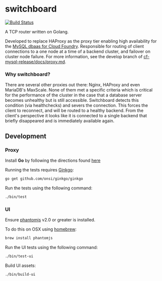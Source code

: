 switchboard
===========

[![Build Status](https://travis-ci.org/cloudfoundry-incubator/switchboard.svg)](https://travis-ci.org/cloudfoundry-incubator/switchboard)

A TCP router written on Golang.

Developed to replace HAProxy as the proxy tier enabling high availability for the [MySQL dbaas for Cloud Foundry](https://github.com/cloudfoundry/cf-mysql-release). Responsible for routing of client connections to a one node at a time of a backend cluster, and failover on cluster node failure. For more information, see the develop branch of [cf-mysql-release/docs/proxy.md](https://github.com/cloudfoundry/cf-mysql-release/blob/release-candidate/docs/proxy.md).

### Why switchboard?

There are several other proxies out there: Nginx, HAProxy and even MariaDB's MaxScale. None of them met a specific criteria which is critical for the performance of the cluster in the case that a database server becomes unhealthy but is still accessible. Switchboard detects this condition (via healthchecks) and severs the connection. This forces the client to reconnect, and will be routed to a healthy backend. From the client's perspective it looks like it is connected to a single backend that briefly disappeared and is immediately available again.

## Development


### Proxy

Install **Go** by following the directions found [here](http://golang.org/doc/install)

Running the tests requires  [Ginkgo](http://onsi.github.io/ginkgo/):

```sh
go get github.com/onsi/ginkgo/ginkgo
```

Run the tests using the following command:

```sh
./bin/test
```

### UI

Ensure [phantomjs](http://phantomjs.org/) v2.0 or greater is installed.

To do this on OSX using [homebrew](http://brew.sh/):

```sh
brew install phantomjs
```

Run the UI tests using the following command:

```sh
./bin/test-ui
```

Build UI assets:

```
./bin/build-ui
```
